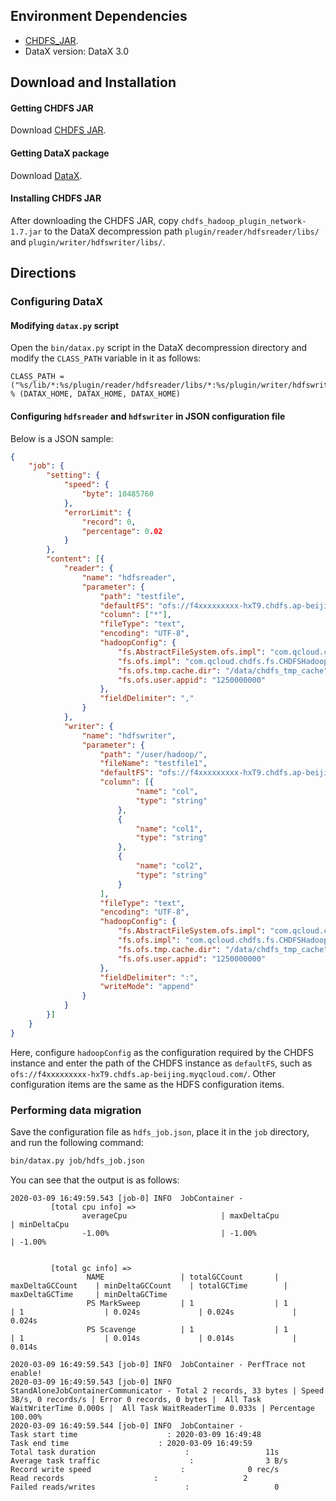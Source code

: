 ## Environment Dependencies

- [CHDFS_JAR](https://github.com/tencentyun/chdfs-hadoop-plugin).
- DataX version: DataX 3.0

## Download and Installation

#### Getting CHDFS JAR

Download [CHDFS JAR](https://github.com/tencentyun/chdfs-hadoop-plugin).

#### Getting DataX package

Download [DataX](http://datax-opensource.oss-cn-hangzhou.aliyuncs.com/datax.tar.gz).

#### Installing CHDFS JAR

After downloading the CHDFS JAR, copy `chdfs_hadoop_plugin_network-1.7.jar` to the DataX decompression path `plugin/reader/hdfsreader/libs/` and `plugin/writer/hdfswriter/libs/`.

## Directions

### Configuring DataX

#### Modifying `datax.py` script

Open the `bin/datax.py` script in the DataX decompression directory and modify the `CLASS_PATH` variable in it as follows:

```plaintext
CLASS_PATH = ("%s/lib/*:%s/plugin/reader/hdfsreader/libs/*:%s/plugin/writer/hdfswriter/libs/*:.") % (DATAX_HOME, DATAX_HOME, DATAX_HOME)
```

#### Configuring `hdfsreader` and `hdfswriter` in JSON configuration file

Below is a JSON sample:

```json
{
	"job": {
		"setting": {
			"speed": {
				"byte": 10485760
			},
			"errorLimit": {
				"record": 0,
				"percentage": 0.02
			}
		},
		"content": [{
			"reader": {
				"name": "hdfsreader",
				"parameter": {
					"path": "testfile",
					"defaultFS": "ofs://f4xxxxxxxxx-hxT9.chdfs.ap-beijing.myqcloud.com/",
					"column": ["*"],
					"fileType": "text",
					"encoding": "UTF-8",
					"hadoopConfig": {
						"fs.AbstractFileSystem.ofs.impl": "com.qcloud.chdfs.fs.CHDFSDelegateFSAdapter",
						"fs.ofs.impl": "com.qcloud.chdfs.fs.CHDFSHadoopFileSystemAdapter",
						"fs.ofs.tmp.cache.dir": "/data/chdfs_tmp_cache",
						"fs.ofs.user.appid": "1250000000"
					},
					"fieldDelimiter": ","
				}
			},
			"writer": {
				"name": "hdfswriter",
				"parameter": {
					"path": "/user/hadoop/",
					"fileName": "testfile1",
					"defaultFS": "ofs://f4xxxxxxxxx-hxT9.chdfs.ap-beijing.myqcloud.com/",
					"column": [{
							"name": "col",
							"type": "string"
						},
						{
							"name": "col1",
							"type": "string"
						},
						{
							"name": "col2",
							"type": "string"
						}
					],
					"fileType": "text",
					"encoding": "UTF-8",
					"hadoopConfig": {
						"fs.AbstractFileSystem.ofs.impl": "com.qcloud.chdfs.fs.CHDFSDelegateFSAdapter",
						"fs.ofs.impl": "com.qcloud.chdfs.fs.CHDFSHadoopFileSystemAdapter",
						"fs.ofs.tmp.cache.dir": "/data/chdfs_tmp_cache",
						"fs.ofs.user.appid": "1250000000"
					},
					"fieldDelimiter": ":",
					"writeMode": "append"
				}
			}
		}]
	}
}
```

Here, configure `hadoopConfig` as the configuration required by the CHDFS instance and enter the path of the CHDFS instance as `defaultFS`, such as `ofs://f4xxxxxxxxx-hxT9.chdfs.ap-beijing.myqcloud.com/`. Other configuration items are the same as the HDFS configuration items.

### Performing data migration

Save the configuration file as `hdfs_job.json`, place it in the `job` directory, and run the following command:
```bash
bin/datax.py job/hdfs_job.json
```

You can see that the output is as follows:

```plaintext
2020-03-09 16:49:59.543 [job-0] INFO  JobContainer - 
         [total cpu info] => 
                averageCpu                     | maxDeltaCpu                    | minDeltaCpu                    
                -1.00%                         | -1.00%                         | -1.00%
                        

         [total gc info] => 
                 NAME                 | totalGCCount       | maxDeltaGCCount    | minDeltaGCCount    | totalGCTime        | maxDeltaGCTime     | minDeltaGCTime     
                 PS MarkSweep         | 1                  | 1                  | 1                  | 0.024s             | 0.024s             | 0.024s             
                 PS Scavenge          | 1                  | 1                  | 1                  | 0.014s             | 0.014s             | 0.014s             

2020-03-09 16:49:59.543 [job-0] INFO  JobContainer - PerfTrace not enable!
2020-03-09 16:49:59.543 [job-0] INFO  StandAloneJobContainerCommunicator - Total 2 records, 33 bytes | Speed 3B/s, 0 records/s | Error 0 records, 0 bytes |  All Task WaitWriterTime 0.000s |  All Task WaitReaderTime 0.033s | Percentage 100.00%
2020-03-09 16:49:59.544 [job-0] INFO  JobContainer - 
Task start time                    : 2020-03-09 16:49:48
Task end time                    : 2020-03-09 16:49:59
Total task duration                    :                 11s
Average task traffic                    :                3 B/s
Record write speed                    :              0 rec/s
Read records                    :                   2
Failed reads/writes                    :                   0
```


